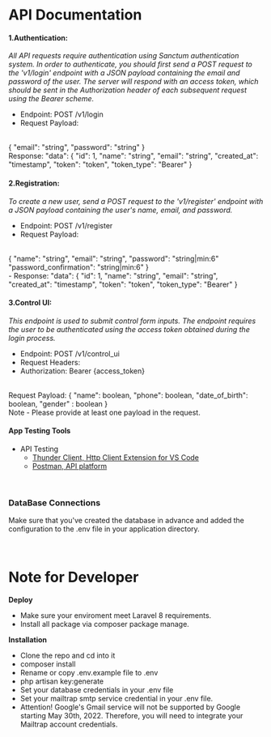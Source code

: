 # API Documentation

#### 1.Authentication:
*All API requests require authentication using Sanctum authentication system. In order to authenticate, you should first send a POST request to the 'v1/login' endpoint with a JSON payload containing the email and password of the user. The server will respond with an access token, which should be sent in the Authorization header of each subsequent request using the Bearer scheme.*
<br>

- Endpoint: POST /v1/login
- Request Payload:
<br>
{
"email": "string",
"password": "string"
}
<br>
Response:
"data": 
{
    "id": 1,
    "name": "string",
    "email": "string",
    "created_at": "timestamp",
    "token": "token",
    "token_type": "Bearer"
}

#### 2.Registration:
*To create a new user, send a POST request to the 'v1/register' endpoint with a JSON payload containing the user's name, email, and password.*

- Endpoint: POST /v1/register
- Request Payload:
<br>
{
"name": "string",
"email": "string",
"password": "string|min:6"
"password_confirmation": "string|min:6"
}
<br>
- Response:
"data": 
{
    "id": 1,
    "name": "string",
    "email": "string",
    "created_at": "timestamp",
    "token": "token",
    "token_type": "Bearer"
}
<br>

#### 3.Control UI:
*This endpoint is used to submit control form inputs. The endpoint requires the user to be authenticated using the access token obtained during the login process.*
<br>
- Endpoint: POST /v1/control_ui
- Request Headers:
- Authorization: Bearer {access_token}
<br>
Request Payload:
{
"name": boolean,
"phone": boolean,
"date_of_birth": boolean,
"gender" : boolean
}
<br>
Note - Please provide at least one payload in the request.
<br>

#### App Testing Tools

* API Testing
  * [Thunder Client, Http Client Extension for VS Code](https://www.thunderclient.io/)
  * [Postman, API platform](https://www.postman.com/)

<br>

### DataBase Connections

Make sure that you've created the database in advance and added the configuration to the .env file in your application directory.

<br>

# Note for Developer

**Deploy**

* Make sure your enviroment meet Laravel 8 requirements.
* Install all package via composer package manage.


**Installation**
* Clone the repo and cd into it
* composer install
* Rename or copy .env.example file to .env
* php artisan key:generate
* Set your database credentials in your .env file
* Set your mailtrap smtp service credential in your .env file.
* Attention! Google's Gmail service will not be supported by Google starting May 30th, 2022. Therefore, you will need to integrate your Mailtrap account credentials.
